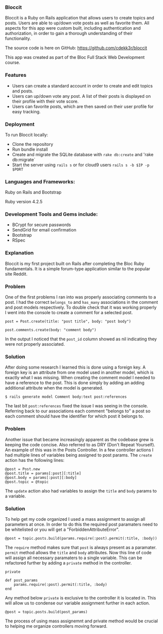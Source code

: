 <h3>Bloccit</h3>

Bloccit is a Ruby on Rails application that allows users to create topics and posts. Users are able to up/down vote posts as well as favorite them. All aspects for this app were custom built, including authentication and authorization, in order to gain a thorough understanding of their functionality.

The source code is here on GitHub: https://github.com/cdekk3r/bloccit

This app was created as part of the Bloc Full Stack Web Development course.

<h3>Features</h3>

- Users can create a standard account in order to create and edit topics and posts.
- Users can up/down vote any post. A list of their posts is displayed on their profile with their vote score.
- Users can favorite posts, which are then saved on their user profile for easy tracking.

<h3>Deployment</h3>

To run Bloccit locally:

- Clone the repository
- Run bundle install
- Create and migrate the SQLite database with `rake db:create` and 'rake db:migrate`
- Start the server using `rails s` or for cloud9 users `rails s -b $IP -p $PORT`

<h3>Languages and Frameworks:</h3> Ruby on Rails and Bootstrap

Ruby version 4.2.5

<h3>Development Tools and Gems include:</h3>

- BCrypt for secure passwords
- SendGrid for email confirmation
- Bootstrap
- RSpec

<h3>Explanation</h3>

Bloccit is my first project built on Rails after completing the Bloc Ruby fundamentals. It is a simple forum-type application similar to the popular site Reddit.

<h3>Problem</h3> 

One of the first problems I ran into was properly associating comments to a post. I had the correct `belongs_to` and `has_many` associations in the comment and post models respectively. To double check that it
was working properly I went into the console to create a comment for a selected post.

`post = Post.create(title: "post title", body: "post body")`

`post.comments.create(body: "comment body")`

In the output I noticed that the `post_id` column showed as nil indicating they were not properly associated.

<h3>Solution</h3>

After doing some research I learned this is done using a foreign key. A foreign key is an attribute from one model used in another model, which is exactly what I was missing. 
When creating the comment model I needed to have a reference to the post. This is done simply by adding an adding additional attribute when the model is generated.

`$ rails generate model Comment body:text post:references`

The last bit `post:references` fixed the issue I was seeing in the console. Referring back to our associations each comment "belongs to" a post so each comment should have the identifier for which post it 
belongs to.

<h3>Problem</h3>

Another issue that became increasingly apparent as the codebase grew is keeping the code concise. Also referred to as DRY (Don't Repeat Yourself). An example of this was in the Posts Controller.
In a few controller actions I had multiple lines of variables being assigned to post params. The `create` action has the following lines:

```
@post = Post.new
@post.title = params[:post][:title]
@post.body = params[:post][:body]
@post.topic = @topic
```

The `update` action also had variables to assign the `title` and `body` params to a variable.

<h3>Solution</h3>

To help get my code organized I used a mass assignment to assign all parameters at once. In order to do this the required post paramaters need to be whitelisted or you will get a "ForbiddenAttributeError".

`@post = topic.posts.build(params.require(:post).permit(:title, :body))`

The `require` method makes sure that `post` is always present as a paramater. `permit` method allows the `title` and `body` attributes. Now this line of code will assign all necessary paramaters to a single variable.
This can be refactored further by adding a `private` method in the controller.

```
private

def post_params
    params.require(:post).permit(:title, :body)
end
```

Any method below `private` is exclusive to the controller it is located in. This will allow us to condense our variable assignment further in each action.

`@post = topic.posts.build(post_params)`

The process of using mass assignemnt and private method would be crucial to helping me organize controllers moving forward.

